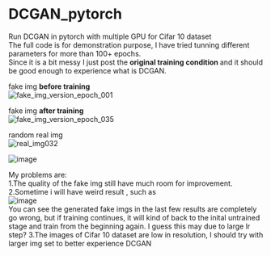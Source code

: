 # DCGAN_pytorch

Run DCGAN in pytorch with multiple GPU for Cifar 10 dataset<br/>
The full code is for demonstration purpose, I have tried tunning different parameters for more than 100+ epochs.<br/>
Since it is a bit messy I just post the <b>original training condition </b>and it should be good enough to experience what is DCGAN.<br/>

fake img <b>before training</b><br/>
![fake_img_version_epoch_001](https://user-images.githubusercontent.com/38428076/48109499-b0860880-e282-11e8-8ca1-bed705e0eb0f.jpg)

fake img <b>after training</b><br/>
![fake_img_version_epoch_035](https://user-images.githubusercontent.com/38428076/48109457-7fa5d380-e282-11e8-8df5-696a6619cb66.jpg)

random real img<br/>
![real_img032](https://user-images.githubusercontent.com/38428076/48109580-fb078500-e282-11e8-83ab-1316427c65c2.jpg)<br/>

![image](https://user-images.githubusercontent.com/38428076/48110098-2f7c4080-e285-11e8-9fe4-65be34670139.png)<br/>


My problems are:<br/>
1.The quality of the fake img still have much room for improvement.<br/>
2.Sometime i will have weird result , such as<br/>
![image](https://user-images.githubusercontent.com/38428076/48109797-d6f87380-e283-11e8-849b-2c6ff216cdda.png)<br/>
You can see the generated fake imgs in the last few results are completely go wrong, but if training continues, it will kind of back to the inital untrained stage and train from the beginning again. I guess this may due to large lr step?
3.The images of Cifar 10 dataset are low in resolution, I should try with larger img set to better experience DCGAN
